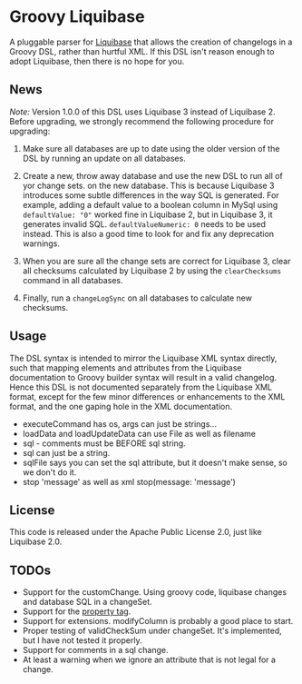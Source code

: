 # Groovy Liquibase
A pluggable parser for [Liquibase](http://liquibase.org) that allows the
creation of changelogs in a Groovy DSL, rather than hurtful XML. If this DSL
isn't reason enough to adopt Liquibase, then there is no hope for you.

## News
*Note:* Version 1.0.0 of this DSL uses Liquibase 3 instead of Liquibase 2.
Before upgrading, we strongly recommend the following procedure for upgrading:

 1. Make sure all databases are up to date using the older version of the
    DSL by running an update on all databases.

 2. Create a new, throw away database and use the new DSL to run all of yor
    change sets. on the new database.  This is because Liquibase 3 introduces
    some subtle differences in the way SQL is generated.  For example, adding a
    default value to a boolean column in MySql using ```defaultValue: "0"```
    worked fine in Liquibase 2, but in Liquibase 3, it generates invalid SQL.
    ```defaultValueNumeric: 0``` needs to be used instead.  This is also a good
    time to look for and fix any deprecation warnings.
 3. When you are sure all the change sets are correct for Liquibase 3, clear
    all checksums calculated by Liquibase 2 by using the ```clearChecksums```
    command in all databases.

 4. Finally, run a ```changeLogSync``` on all databases to calculate new
    checksums.

## Usage
The DSL syntax is intended to mirror the Liquibase XML syntax directly, such
that mapping elements and attributes from the Liquibase documentation to Groovy
builder syntax will result in a valid changelog. Hence this DSL is not
documented separately from the Liquibase XML format, except for the few minor
differences or enhancements to the XML format, and the one gaping hole in the
XML documentation.

- executeCommand has os, args can just be strings...
- loadData and loadUpdateData can use File as well as filename
- sql - comments must be BEFORE sql string.
- sql can just be a string.
- sqlFile says you can set the sql attribute, but it doesn't make sense, so
    we don't do it.
- stop 'message'  as well as xml stop(message: 'message')

## License
This code is released under the Apache Public License 2.0, just like Liquibase 2.0.

## TODOs

 * Support for the customChange. Using groovy code, liquibase changes and database SQL in a changeSet.
 * Support for the [property tag](http://www.liquibase.org/manual/changelog_parameters).
 * Support for extensions. modifyColumn is probably a good place to start.
 * Proper testing of validCheckSum under changeSet. It's implemented, but I have not tested it properly.
 * Support for comments in a sql change.
 * At least a warning when we ignore an attribute that is not legal for a change.

